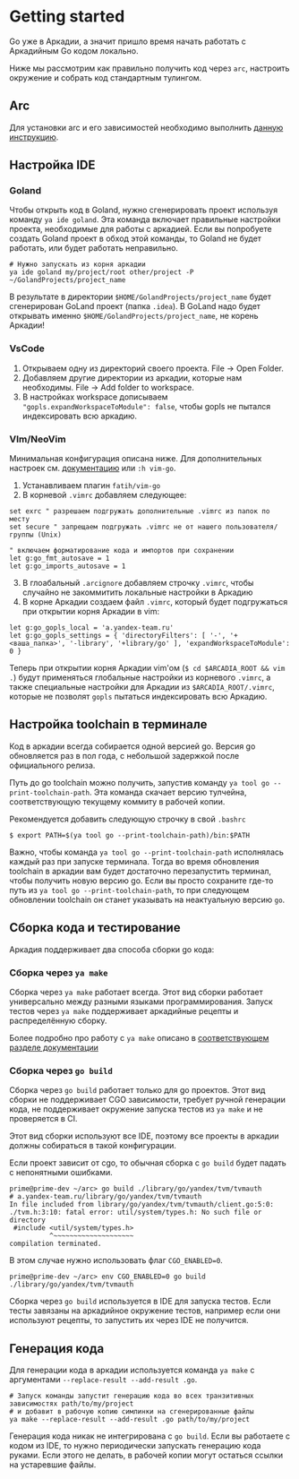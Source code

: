 # Getting started

Go уже в Аркадии, а значит пришло время начать работать с Аркадийным Go кодом локально.

Ниже мы рассмотрим как правильно получить код через `arc`, настроить окружение и собрать код стандартным тулингом.

## Arc

Для установки arc и его зависимостей необходимо выполнить [данную инструкцию](https://docs.yandex-team.ru/devtools/intro/quick-start-guide).

## Настройка IDE

### Goland

Чтобы открыть код в Goland, нужно сгенерировать проект используя команду `ya ide goland`. Эта команда включает
правильные настройки проекта, необходимые для работы с аркадией. Если вы попробуете создать Goland проект в обход этой команды,
то Goland не будет работать, или будет работать неправильно.

```
# Нужно запускать из корня аркадии
ya ide goland my/project/root other/project -P ~/GolandProjects/project_name
```

В результате в директории `$HOME/GolandProjects/project_name` будет сгенерирован GoLand проект (папка `.idea`). В GoLand надо будет открывать именно `$HOME/GolandProjects/project_name`, не корень Аркадии!

### VsCode

1. Открываем одну из директорий своего проекта. File -> Open Folder.
2. Добавляем другие директории из аркадии, которые нам необходимы. File -> Add folder to workspace.
3. В настройках workspace дописываем `"gopls.expandWorkspaceToModule": false`, чтобы gopls не пытался индексировать всю аркадию.

### VIm/NeoVim

Минимальная конфигурация описана ниже. Для дополнительных настроек см. [документацию](https://raw.githubusercontent.com/fatih/vim-go/master/doc/vim-go.txt) или `:h vim-go`.

1. Устанавливаем плагин `fatih/vim-go`
2. В корневой `.vimrc` добавляем следующее:

```(vim)
set exrc " разрешаем подгружать дополнительные .vimrc из папок по месту
set secure " запрещаем подгружать .vimrc не от нашего пользователя/группы (Unix)

" включаем форматирование кода и импортов при сохранении
let g:go_fmt_autosave = 1
let g:go_imports_autosave = 1
```

3. В глоабальный `.arcignore` добавляем строчку `.vimrc`, чтобы случайно не закоммитить локальные настройки в Аркадию
4. В корне Аркадии создаем файл `.vimrc`, который будет подгружаться при открытии корня Аркадии в vim:

```(vim)
let g:go_gopls_local = 'a.yandex-team.ru'
let g:go_gopls_settings = { 'directoryFilters': [ '-', '+<ваша_папка>', '-library', '+library/go' ], 'expandWorkspaceToModule': 0 }
```

Теперь при открытии корня Аркадии vim'ом (`$ cd $ARCADIA_ROOT && vim .`) будут применяться глобальные настройки из корневого `.vimrc`, а также специальные настройки для Аркадии из `$ARCADIA_ROOT/.vimrc`, которые не позволят `gopls` пытаться индексировать всю Аркадию.


## Настройка toolchain в терминале

Код в аркадии всегда собирается одной версией go. Версия go обновляется раз в пол года, с небольшой задержкой после официального релиза.

Путь до go toolchain можно получить, запустив команду `ya tool go --print-toolchain-path`. Эта команда скачает версию тулчейна, соответствующую
текущему коммиту в рабочей копии.

Рекомендуется добавить следующую строчку в свой `.bashrc`

```
$ export PATH=$(ya tool go --print-toolchain-path)/bin:$PATH
```

Важно, чтобы команда `ya tool go --print-toolchain-path` исполнялась каждый раз при запуске терминала. Тогда во время обновления toolchain в аркадии
вам будет достаточно перезапустить терминал, чтобы получить новую версию go. Если вы просто сохраните где-то путь из `ya tool go --print-toolchain-path`,
то при следующем обновлении toolchain он станет указывать на неактуальную версию `go`.

## Сборка кода и тестирование

Аркадия поддерживает два способа сборки go кода:

### Сборка через `ya make`

Сборка через `ya make` работает всегда. Этот вид сборки работает универсально между разными языками программирования.
Запуск тестов через `ya make` поддерживает аркадийные рецепты и распределённую сборку.

Более подробно про работу с `ya make` описано в [соответствующем разделе документации](https://docs.yandex-team.ru/ya-make/general/getting_started)

### Сборка через `go build`

Сборка через `go build` работает только для go проектов. Этот вид сборки не поддерживает CGO зависимости,
требует ручной генерации кода, не поддерживает окружение запуска тестов из `ya make` и не проверяется в CI.

Этот вид сборки используют все IDE, поэтому все проекты в аркадии должны собираться в такой конфигурации.

Если проект зависит от cgo, то обычная сборка с `go build` будет падать с непонятными ошибками.

```
prime@prime-dev ~/arc> go build ./library/go/yandex/tvm/tvmauth
# a.yandex-team.ru/library/go/yandex/tvm/tvmauth
In file included from library/go/yandex/tvm/tvmauth/client.go:5:0:
./tvm.h:3:10: fatal error: util/system/types.h: No such file or directory
 #include <util/system/types.h>
          ^~~~~~~~~~~~~~~~~~~~~
compilation terminated.
```

В этом случае нужно использовать флаг `CGO_ENABLED=0`.

```
prime@prime-dev ~/arc> env CGO_ENABLED=0 go build ./library/go/yandex/tvm/tvmauth
```

Сборка через `go build` используется в IDE для запуска тестов. Если тесты завязаны на аркадийное окружение тестов, например
если они используют рецепты, то запустить их через IDE не получится.

## Генерация кода

Для генерации кода в аркадии используется команда `ya make` с аргументами `--replace-result --add-result .go`.

```
# Запуск команды запустит генерацию кода во всех транзитивных зависимостях path/to/my/project
# и добавит в рабочую копию симлинки на сгенерированные файлы
ya make --replace-result --add-result .go path/to/my/project
```

Генерация кода никак не интегрирована с `go build`. Если вы работаете с кодом из IDE,
то нужно периодически запускать генерацию кода руками. Если этого не делать, в рабочей копии могут остаться
ссылки на устаревшие файлы.
